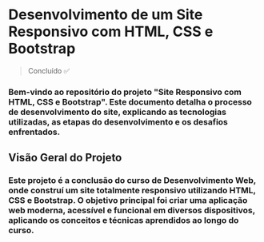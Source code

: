 # Desenvolvimento de um Site Responsivo com HTML, CSS e Bootstrap 

> Concluído ✅
>
### Bem-vindo ao repositório do projeto "Site Responsivo com HTML, CSS e Bootstrap". Este documento detalha o processo de desenvolvimento do site, explicando as tecnologias utilizadas, as etapas do desenvolvimento e os desafios enfrentados.

## Visão Geral do Projeto

### Este projeto é a conclusão do curso de Desenvolvimento Web, onde construí um site totalmente responsivo utilizando HTML, CSS e Bootstrap. O objetivo principal foi criar uma aplicação web moderna, acessível e funcional em diversos dispositivos, aplicando os conceitos e técnicas aprendidos ao longo do curso.

